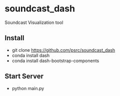# soundcast_dash
Soundcast Visualization tool

## Install
- git clone https://github.com/psrc/soundcast_dash
- conda install dash
- conda install dash-bootstrap-components

## Start Server
- python main.py
